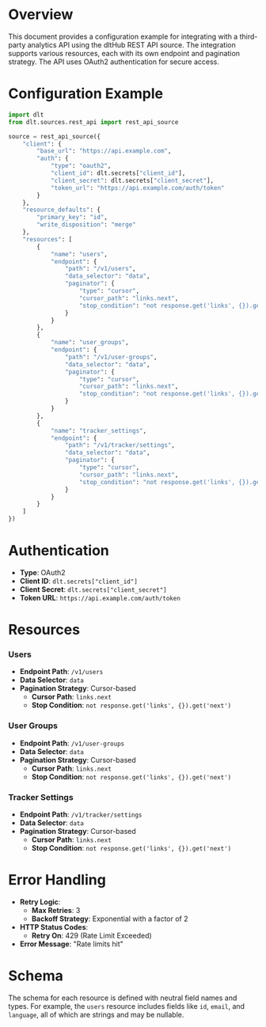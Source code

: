 # Overview

This document provides a configuration example for integrating with a third-party analytics API using the dltHub REST API source. The integration supports various resources, each with its own endpoint and pagination strategy. The API uses OAuth2 authentication for secure access.

# Configuration Example

```python
import dlt
from dlt.sources.rest_api import rest_api_source

source = rest_api_source({
    "client": {
        "base_url": "https://api.example.com",
        "auth": {
            "type": "oauth2",
            "client_id": dlt.secrets["client_id"],
            "client_secret": dlt.secrets["client_secret"],
            "token_url": "https://api.example.com/auth/token"
        }
    },
    "resource_defaults": {
        "primary_key": "id",
        "write_disposition": "merge"
    },
    "resources": [
        {
            "name": "users",
            "endpoint": {
                "path": "/v1/users",
                "data_selector": "data",
                "paginator": {
                    "type": "cursor",
                    "cursor_path": "links.next",
                    "stop_condition": "not response.get('links', {}).get('next')"
                }
            }
        },
        {
            "name": "user_groups",
            "endpoint": {
                "path": "/v1/user-groups",
                "data_selector": "data",
                "paginator": {
                    "type": "cursor",
                    "cursor_path": "links.next",
                    "stop_condition": "not response.get('links', {}).get('next')"
                }
            }
        },
        {
            "name": "tracker_settings",
            "endpoint": {
                "path": "/v1/tracker/settings",
                "data_selector": "data",
                "paginator": {
                    "type": "cursor",
                    "cursor_path": "links.next",
                    "stop_condition": "not response.get('links', {}).get('next')"
                }
            }
        }
    ]
})
```

# Authentication

- **Type**: OAuth2
- **Client ID**: `dlt.secrets["client_id"]`
- **Client Secret**: `dlt.secrets["client_secret"]`
- **Token URL**: `https://api.example.com/auth/token`

# Resources

### Users
- **Endpoint Path**: `/v1/users`
- **Data Selector**: `data`
- **Pagination Strategy**: Cursor-based
  - **Cursor Path**: `links.next`
  - **Stop Condition**: `not response.get('links', {}).get('next')`

### User Groups
- **Endpoint Path**: `/v1/user-groups`
- **Data Selector**: `data`
- **Pagination Strategy**: Cursor-based
  - **Cursor Path**: `links.next`
  - **Stop Condition**: `not response.get('links', {}).get('next')`

### Tracker Settings
- **Endpoint Path**: `/v1/tracker/settings`
- **Data Selector**: `data`
- **Pagination Strategy**: Cursor-based
  - **Cursor Path**: `links.next`
  - **Stop Condition**: `not response.get('links', {}).get('next')`

# Error Handling

- **Retry Logic**: 
  - **Max Retries**: 3
  - **Backoff Strategy**: Exponential with a factor of 2
- **HTTP Status Codes**: 
  - **Retry On**: 429 (Rate Limit Exceeded)
- **Error Message**: "Rate limits hit"

# Schema

The schema for each resource is defined with neutral field names and types. For example, the `users` resource includes fields like `id`, `email`, and `language`, all of which are strings and may be nullable.